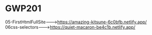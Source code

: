 # GWP201
05-FirstHtmlFullSite--->https://amazing-kitsune-6c0bfb.netlify.app/
06css-selectors--->https://quiet-macaron-be4c1b.netlify.app/

